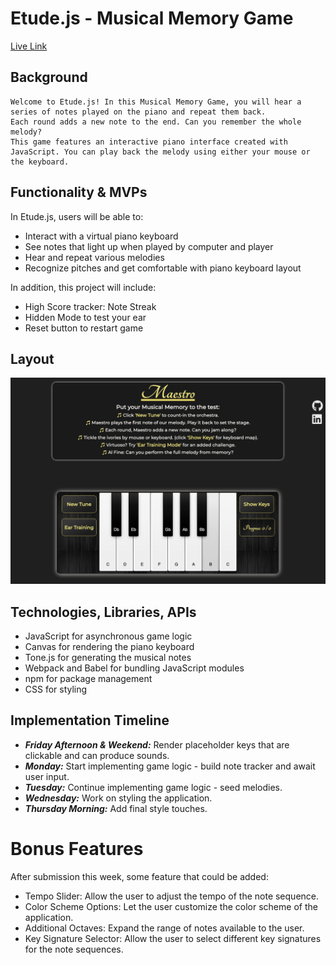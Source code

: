 # Etude.js - Musical Memory Game

[Live Link](https://letsgitfunky.github.io/Maestro.js/)

## Background

    Welcome to Etude.js! In this Musical Memory Game, you will hear a series of notes played on the piano and repeat them back.
    Each round adds a new note to the end. Can you remember the whole melody?
    This game features an interactive piano interface created with JavaScript. You can play back the melody using either your mouse or the keyboard.

## Functionality & MVPs
In Etude.js, users will be able to:

-   Interact with a virtual piano keyboard
-   See notes that light up when played by computer and player
-   Hear and repeat various melodies
-   Recognize pitches and get comfortable with piano keyboard layout

In addition, this project will include:

-    High Score tracker: Note Streak
-    Hidden Mode to test your ear
-    Reset button to restart game

## Layout
![Screenshot](./readMeImage/screenshot.png)

## Technologies, Libraries, APIs
-    JavaScript for asynchronous game logic
-    Canvas for rendering the piano keyboard
-    Tone.js for generating the musical notes
-    Webpack and Babel for bundling JavaScript modules
-    npm for package management
-    CSS for styling


<!-- If your project needs a backend (see below), list that here as well. -->

## Implementation Timeline

-    ***Friday Afternoon & Weekend:*** Render placeholder keys that are clickable and can produce sounds.
-    ***Monday:*** Start implementing game logic - build note tracker and await user input.
-    ***Tuesday:*** Continue implementing game logic - seed melodies.
-    ***Wednesday:*** Work on styling the application.
-    ***Thursday Morning:*** Add final style touches.

# Bonus Features
After submission this week, some feature that could be added:

-    Tempo Slider: Allow the user to adjust the tempo of the note sequence.
-    Color Scheme Options: Let the user customize the color scheme of the application.
-    Additional Octaves: Expand the range of notes available to the user.
-    Key Signature Selector: Allow the user to select different key signatures for the note sequences.


